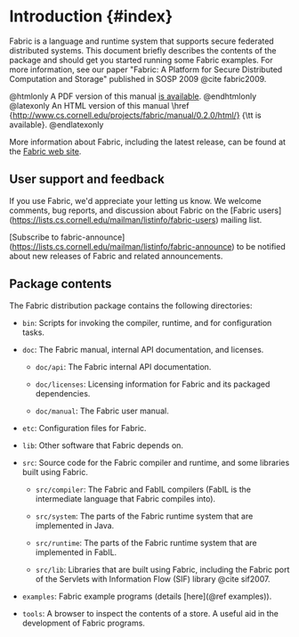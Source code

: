Introduction {#index}
============
Fabric is a language and runtime system that supports secure federated
distributed systems. This document briefly describes the contents of
the package and should get you started running some Fabric examples.
For more information, see our paper "Fabric: A Platform for Secure
Distributed Computation and Storage" published in SOSP 2009
@cite fabric2009.

@htmlonly
A PDF version of this manual <a href="../manual.pdf">is available</a>.
@endhtmlonly
@latexonly
An HTML version of this manual
\href
  {http://www.cs.cornell.edu/projects/fabric/manual/0.2.0/html/}
  {\tt is available}.
@endlatexonly

More information about Fabric, including the latest release, can be found at
the [Fabric web site](http://www.cs.cornell.edu/projects/fabric/).


User support and feedback
-------------------------
If you use Fabric, we'd appreciate your letting us know. We welcome comments,
bug reports, and discussion about Fabric on the [Fabric users]
(https://lists.cs.cornell.edu/mailman/listinfo/fabric-users) mailing list.

[Subscribe to fabric-announce]
(https://lists.cs.cornell.edu/mailman/listinfo/fabric-announce) to be notified
about new releases of Fabric and related announcements.


Package contents
----------------
The Fabric distribution package contains the following directories:

  - `bin`:
      Scripts for invoking the compiler, runtime, and for configuration
      tasks.

  - `doc`:
      The Fabric manual, internal API documentation, and licenses.

      - `doc/api`:
	  The Fabric internal API documentation.

      - `doc/licenses`:
	  Licensing information for Fabric and its packaged
	  dependencies.

      - `doc/manual`:
	  The Fabric user manual.

  - `etc`:
      Configuration files for Fabric.

  - `lib`:
      Other software that Fabric depends on.

  - `src`:
      Source code for the Fabric compiler and runtime, and some
      libraries built using Fabric.

      - `src/compiler`:
	  The Fabric and FabIL compilers (FabIL is the intermediate
	  language that Fabric compiles into).

      - `src/system`:
	  The parts of the Fabric runtime system that are implemented in
	  Java.

      - `src/runtime`:
	  The parts of the Fabric runtime system that are implemented in
	  FabIL.

      - `src/lib`:
	  Libraries that are built using Fabric, including the Fabric
	  port of the Servlets with Information Flow (SIF) library
	  @cite sif2007.

  - `examples`:
      Fabric example programs (details [here](@ref examples)).

  - `tools`:
      A browser to inspect the contents of a store. A useful aid in the
      development of Fabric programs.
